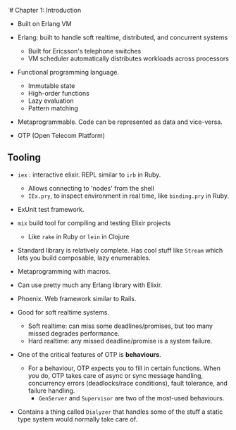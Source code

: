 `# Chapter 1: Introduction

* Built on Erlang VM
* Erlang: built to handle soft realtime, distributed, and concurrent systems
  * Built for Ericsson's telephone switches
  * VM scheduler automatically distributes workloads across processors

* Functional programming language.
  * Immutable state
  * High-order functions
  * Lazy evaluation
  * Pattern matching
* Metaprogrammable. Code can be represented as data and vice-versa.
* OTP (Open Telecom Platform)

## Tooling

* `iex` : interactive elixir. REPL similar to `irb` in Ruby.
  * Allows connecting to 'nodes' from the shell
  * `IEx.pry`, to inspect environment in real time, like `binding.pry` in Ruby.
* ExUnit test framework. 
* `mix` build tool for compiling and testing Elixir projects
  * Like `rake` in Ruby or `lein` in Clojure
* Standard library is relatively complete. Has cool stuff like `Stream` which lets you build composable, lazy enumerables. 
* Metaprogramming with macros.

* Can use pretty much any Erlang library with Elixir.
* Phoenix. Web framework similar to Rails.

* Good for soft realtime systems.
  * Soft realtime: can miss some deadlines/promises, but too many missed degrades performance.
  * Hard realtime: any missed deadline/promise is a system failure.

* One of the critical features of OTP is **behaviours**. 
  * For a behaviour, OTP expects you to fill in certain functions. When you do, OTP takes care of async or sync message handling, concurrency errors (deadlocks/race conditions), fault tolerance, and failure handling.
    * `GenServer` and `Supervisor` are two of the most-used behaviours. 

* Contains a thing called `Dialyzer` that handles some of the stuff a static type system would normally take care of. 